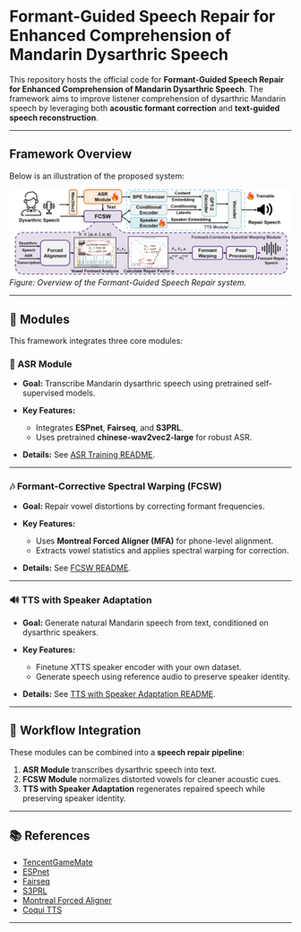 # Formant-Guided Speech Repair for Enhanced Comprehension of Mandarin Dysarthric Speech

This repository hosts the official code for **Formant-Guided Speech Repair for Enhanced Comprehension of Mandarin Dysarthric Speech**.
The framework aims to improve listener comprehension of dysarthric Mandarin speech by leveraging both **acoustic formant correction** and **text-guided speech reconstruction**.

---

## Framework Overview

Below is an illustration of the proposed system:

![Framework](./Figures/framework.jpg)
*Figure: Overview of the Formant-Guided Speech Repair system.*

---

## 📂 Modules

This framework integrates three core modules:

### 📝 ASR Module

* **Goal:** Transcribe Mandarin dysarthric speech using pretrained self-supervised models.
* **Key Features:**

  * Integrates **ESPnet**, **Fairseq**, and **S3PRL**.
  * Uses pretrained **chinese-wav2vec2-large** for robust ASR.
* **Details:** See [ASR Training README](./ESPnet/CDSD/README.md).

---

### 🎶 Formant-Corrective Spectral Warping (FCSW)

* **Goal:** Repair vowel distortions by correcting formant frequencies.
* **Key Features:**

  * Uses **Montreal Forced Aligner (MFA)** for phone-level alignment.
  * Extracts vowel statistics and applies spectral warping for correction.
* **Details:** See [FCSW README](./FCSW/README.md).

---

### 🔊 TTS with Speaker Adaptation

* **Goal:** Generate natural Mandarin speech from text, conditioned on dysarthric speakers.
* **Key Features:**

  * Finetune XTTS speaker encoder with your own dataset.
  * Generate speech using reference audio to preserve speaker identity.
* **Details:** See [TTS with Speaker Adaptation README](./XTTS/README.md).

---

## 🔗 Workflow Integration

These modules can be combined into a **speech repair pipeline**:

1. **ASR Module** transcribes dysarthric speech into text.
2. **FCSW Module** normalizes distorted vowels for cleaner acoustic cues.
3. **TTS with Speaker Adaptation** regenerates repaired speech while preserving speaker identity.

---

## 📚 References

* [TencentGameMate](https://github.com/TencentGameMate)
* [ESPnet](https://github.com/espnet/espnet)
* [Fairseq](https://github.com/facebookresearch/fairseq)
* [S3PRL](https://github.com/s3prl/s3prl)
* [Montreal Forced Aligner](https://montreal-forced-aligner.readthedocs.io/en/latest/getting_started.html)
* [Coqui TTS](https://github.com/coqui-ai/TTS)

---


